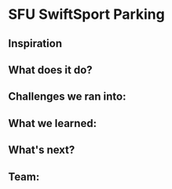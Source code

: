 # SFU SwiftSport Parking

## Inspiration

## What does it do?

## Challenges we ran into:

## What we learned:

## What's next?

## Team:
